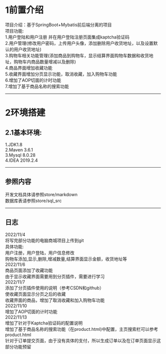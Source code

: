 
# 1前置介绍  
项目介绍：基于SpringBoot+Mybatis前后端分离的项目  
项目功能:  
1.用户登陆和用户注册 并在用户登陆注册页面集成kaptcha验证码  
2.用户管理(修改用户密码，上传用户头像，添加删除用户收货地址，以及设置默认的用户收货地址)  
3.购物车相关功能管理(添加商品到购物车，显示结算界面购物车数据和收货地址，购物车内商品数量增减以及删除)  
4.商品界面增加收藏功能  
5.收藏界面增加分页显示功能，取消收藏，加入购物车功能  
6.增加了AOP切面的计时功能  
7.增加了基于商品名称的搜索功能  
___
# 2环境搭建  
## 2.1基本环境:  
1.JDK1.8  
2.Maven 3.6.1    
3.Mysql 8.0.28  
4.IDEA 2019.2.4  
___  
## 参照内容
开发文档具体请参照store/markdown  
数据库表请参照store/sql_src
___ 
## 日志     
2022/11/4  
将写完部分功能的电脑商城项目上传到git  
具体功能:  
用户注册，用户登陆，用户信息修改  
购物车添加,显示,删除,增减数量,结算界面显示金额，收货地址等  
2022/11/6   
商品页面添加了收藏功能    
由于显示收藏界面需要用到分页插件，需要进行学习  
2022/11/7  
添加了分页插件使用的说明（参考CSDN和github）  
使收藏页面显示分页之后的收藏  
收藏界面的商品，增加了取消收藏和加入购物车功能  
2022/11/10  
增加了AOP切面的计时功能  
2022/11/13  
增加了针对于Kaptcha验证码的配置说明  
增加了基于商品名称的搜索功能（在product.html)中配置，主页搜索栏可以参考product.html  
针对于订单提交页面，由于没有具体的支付，所以生成订单以及在订单页面显示这部分功能预留  
